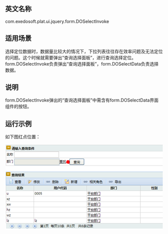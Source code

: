 ## 英文名称 ##

com.exedosoft.plat.ui.jquery.form.DOSelectInvoke

## 适用场景 ##

选择定位数据时，数据量比较大的情况下，下拉列表往往存在效率问题及无法定位的问题。这个时候就需要弹出“查询选择面板”，进行查询选择定位。 form.DOSelectInvoke负责弹出“查询选择面板”，form.DOSelectData负责选择数据。

## 说明 ##

form.DOSelectInvoke弹出的“查询选择面板”中需含有form.DOSelectData界面组件的按钮。

## 运行示例 ##

如下图红点位置：

<img src='imgs/c_selectinvoke.png' />
